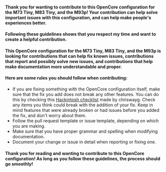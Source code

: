 #### Thank you for wanting to contribute to this OpenCore configuration for the M73 Tiny, M83 Tiny, and the M93p! Your contribution can help solve important issues with this configuration, and can help make people's experiences better.

#### Following these guidelines shows that you respect my time and want to create a helpful contribution.

#### This OpenCore configuration for the M73 Tiny, M83 Tiny, and the M93p is looking for contributions that can help fix known issues, contributions that report and possibly solve new issues, and contributions that help make documentation more understandable and proper.

#### Here are some rules you should follow when contributing:
* If you are fixing something with the OpenCore configuration itself, make sure that the fix you add does not break any other features. You can do this by checking this [Hackintosh checklist](https://chriswayg.gitbook.io/opencore-visual-beginners-guide/step-by-step/hackintosh-checklist) made by chriswayg. Check any items you think could break with the addition of your fix. Keep in mind features that were already broken or had issues before you added the fix, and don't worry about them.
* Follow the pull request template or issue template, depending on which you are making.
* Make sure that you have proper grammar and spelling when modifying documentation.
* Document your change or issue in detail when reporting or fixing one.

#### Thank you for reading and wanting to contribute to this OpenCore configuration! As long as you follow these guidelines, the process should go smoothly!
